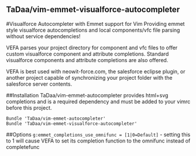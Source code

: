 ## TaDaa/vim-emmet-visualforce-autocompleter 
#Visualforce Autocompleter with Emmet support for Vim
Providing emmet style visualforce autocompletions and local components/vfc file parsing without service dependencies!

VEFA parses your project directory for component and vfc files to offer custom visualforce component and attribute completions.  Standard visualforce components and attribute completions are also offered.

VEFA is best used with neowit-force.com, the salesforce eclipse plugin, or another project capable of synchronizing
your project folder with the salesforce server contents. 


##Installation
TaDaa/vim-emmet-autocompleter provides html+svg completions and is a required dependency and must be added to your vimrc before this project.
````
Bundle 'TaDaa/vim-emmet-autocompleter'
Bundle 'TaDaa/vim-emmet-visualforce-autocompleter'
````

##Options
`g:emmet_completions_use_omnifunc = [1|0=Default]` - setting this to 1 will cause VEFA to set its completion function to the omnifunc instead of completefunc
